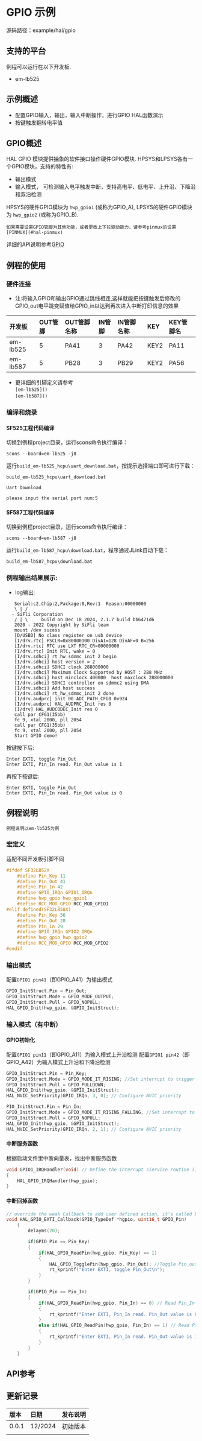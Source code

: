 # GPIO 示例
源码路径：example/hal/gpio

## 支持的平台
例程可以运行在以下开发板.
* em-lb525


## 示例概述
* 配置GPIO输入，输出，输入中断操作，进行GPIO HAL函数演示
* 按键触发翻转电平值
## GPIO概述
HAL GPIO 模块提供抽象的软件接口操作硬件GPIO模块. 
HPSYS和LPSYS各有一个GPIO模块，支持的特性有:
- 输出模式
- 输入模式， 可检测输入电平触发中断，支持高电平、低电平、上升沿、下降沿和双沿检测

HPSYS的硬件GPIO模块为 `hwp_gpio1` (或称为GPIO_A), LPSYS的硬件GPIO模块为 `hwp_gpio2` (或称为GPIO_B). 

```{note}
如果需要设置GPIO管脚为其他功能，或者更改上下拉驱动能力，请参考pinmux的设置[PINMUX](#hal-pinmux)
```

详细的API说明参考[GPIO](#hal-gpio) 


## 例程的使用

### 硬件连接
* 注:将输入GPIO和输出GPIO通过跳线相连,这样就能把按键触发后修改的GPIO_out电平跳变赋值给GPIO_in以达到再次进入中断打印信息的效果

|开发板    |OUT管脚 |OUT管脚名称|IN管脚 |IN管脚名称 |KEY       |KEY管脚名|
|:---     |:---    |:---      |:---   |:---      |:---      |:---     |
|em-lb525 |5       |PA41      |3      |PA42      |KEY2      |PA11     |
|em-lb587 |5       |PB28      |3      |PB29      |KEY2      |PA56     |

* 更详细的引脚定义请参考\
`[em-lb525]()`\
`[em-lb587]()`

### 编译和烧录
#### SF525工程代码编译
切换到例程project目录，运行scons命令执行编译：

```
scons --board=em-lb525 -j8
```

运行`build_em-lb525_hcpu\uart_download.bat`，按提示选择端口即可进行下载：

```
build_em-lb525_hcpu\uart_download.bat

Uart Download

please input the serial port num:5
```

#### SF587工程代码编译
切换到例程project目录，运行scons命令执行编译：

```
scons --board=em-lb587 -j8
```

运行`build_em-lb587_hcpu\download.bat`，程序通过JLink自动下载：

```
build_em-lb587_hcpu\download.bat
```


### 例程输出结果展示:
* log输出:
```
   Serial:c2,Chip:2,Package:0,Rev:1  Reason:00000000
   \ | /
  - SiFli Corporation
   / | \     build on Dec 18 2024, 2.1.7 build bb6471d6
   2020 - 2022 Copyright by SiFli team
   mount /dev sucess
   [D/USBD] No class register on usb device
   [I/drv.rtc] PSCLR=0x80000100 DivAI=128 DivAF=0 B=256
   [I/drv.rtc] RTC use LXT RTC_CR=00000000
   [I/drv.rtc] Init RTC, wake = 0
   [I/drv.sdhci] rt_hw_sdmmc_init 2 begin
   [I/drv.sdhci] host version = 2
   [I/drv.sdhci] SDHCI clock 288000000
   [I/drv.sdhci] Maximum Clock Supported by HOST : 288 MHz 
   [I/drv.sdhci] host minclock 400000  host maxclock 288000000  
   [I/drv.sdhci] SDHCI controller on sdmmc2 using DMA
   [I/drv.sdhci] Add host success
   [I/drv.sdhci] rt_hw_sdmmc_init 2 done
   [I/drv.audprc] init 00 ADC_PATH_CFG0 0x924
   [I/drv.audprc] HAL_AUDPRC_Init res 0
   [I/drv] HAL_AUDCODEC_Init res 0
   call par CFG1(35bb)
   fc 9, xtal 2000, pll 2054
   call par CFG1(35bb)
   fc 9, xtal 2000, pll 2054
   Start GPIO demo!
```
按键按下后:
```
Enter EXTI, toggle Pin_Out
Enter EXTI, Pin_In read. Pin_Out value is 1
```
再按下按键后:
```
Enter EXTI, toggle Pin_Out
Enter EXTI, Pin_In read. Pin_Out value is 0
```
## 例程说明

```{note}
例程说明以em-lb525为例
```

### 宏定义
适配不同开发板引脚不同

```C
#ifdef SF32LB52X
    #define Pin_Key 11
    #define Pin_Out 41
    #define Pin_In 42
    #define GPIO_IRQn GPIO1_IRQn
    #define hwp_gpio hwp_gpio1
    #define RCC_MOD_GPIO RCC_MOD_GPIO1
#elif defined(SF32LB58X)
    #define Pin_Key 56
    #define Pin_Out 28
    #define Pin_In 29
    #define GPIO_IRQn GPIO2_IRQn
    #define hwp_gpio hwp_gpio2
    #define RCC_MOD_GPIO RCC_MOD_GPIO2
#endif
```

### 输出模式
配置`GPIO1 pin41`（即GPIO_A41）为输出模式

```C
GPIO_InitStruct.Pin = Pin_Out;
GPIO_InitStruct.Mode = GPIO_MODE_OUTPUT;
GPIO_InitStruct.Pull = GPIO_NOPULL;
HAL_GPIO_Init(hwp_gpio, &GPIO_InitStruct);
```

### 输入模式（有中断）

#### GPIO初始化
配置`GPIO1 pin11`（即GPIO_A11）为输入模式上升沿检测
配置`GPIO1 pin42`（即GPIO_A42）为输入模式上升沿和下降沿检测

```C
GPIO_InitStruct.Pin = Pin_Key;
GPIO_InitStruct.Mode = GPIO_MODE_IT_RISING; //Set interrupt to trigger on raising edge
GPIO_InitStruct.Pull = GPIO_PULLDOWN;
HAL_GPIO_Init(hwp_gpio, &GPIO_InitStruct);
HAL_NVIC_SetPriority(GPIO_IRQn, 3, 0); // Configure NVIC priority

PIO_InitStruct.Pin = Pin_In;
GPIO_InitStruct.Mode = GPIO_MODE_IT_RISING_FALLING; //Set interrupt to trigger on raising and falling edge
GPIO_InitStruct.Pull = GPIO_NOPULL;
HAL_GPIO_Init(hwp_gpio, &GPIO_InitStruct);
HAL_NVIC_SetPriority(GPIO_IRQn, 2, 1); // Configure NVIC priority
```
#### 中断服务函数
根据启动文件里中断向量表，找出中断服务函数
```C
void GPIO1_IRQHandler(void) // Define the interrupt siervice routine (ISR) according to the interrupt vector table
{
    HAL_GPIO_IRQHandler(hwp_gpio);  
}
```

#### 中断回掉函数
```C
// override the weak Callback to add user defined action, it's called by HAL_GPIO_EXTI_IRQHandler 
void HAL_GPIO_EXTI_Callback(GPIO_TypeDef *hgpio, uint16_t GPIO_Pin)
    {
        delayms(20);

        if(GPIO_Pin == Pin_Key)
        {
            if(HAL_GPIO_ReadPin(hwp_gpio, Pin_Key) == 1)
            {
                HAL_GPIO_TogglePin(hwp_gpio, Pin_Out); //Toggle Pin_out to triger an interrupt on Pin_In  
                rt_kprintf("Enter EXTI, toggle Pin_Out\n"); 
            }
        }

        if(GPIO_Pin == Pin_In)
        {
            if(HAL_GPIO_ReadPin(hwp_gpio, Pin_In) == 0) // Read Pin_In
            {
                rt_kprintf("Enter EXTI, Pin_In read. Pin_Out value is 0\n"); // Print Pin_Out value on UART
            }
            else if(HAL_GPIO_ReadPin(hwp_gpio, Pin_In) == 1) // Read Pin_In
            {
                rt_kprintf("Enter EXTI, Pin_In read. Pin_Out value is 1\n"); // Print Pin_Out value on UART
            }
        }
    }
```
## API参考
[](#hal-gpio)

## 更新记录
|版本  |日期    |发布说明 |
|:---  |:---    |:---    |
|0.0.1 |12/2024 |初始版本 |
|      |        |        |
